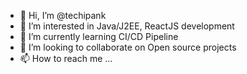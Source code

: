 - 👋 Hi, I’m @techipank
- 👀 I’m interested in Java/J2EE, ReactJS development
- 🌱 I’m currently learning CI/CD Pipeline
- 💞️ I’m looking to collaborate on Open source projects
- 📫 How to reach me ...

<!---
techipank/techipank is a ✨ special ✨ repository because its `README.md` (this file) appears on your GitHub profile.
You can click the Preview link to take a look at your changes.
--->

